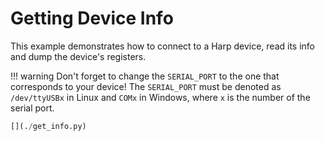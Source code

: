 # Getting Device Info

This example demonstrates how to connect to a Harp device, read its info and dump the device's registers.

!!! warning
    Don't forget to change the `SERIAL_PORT` to the one that corresponds to your device! The `SERIAL_PORT` must be denoted as `/dev/ttyUSBx` in Linux and `COMx` in Windows, where `x` is the number of the serial port.

<!--codeinclude-->
```python
[](./get_info.py)
```
<!--/codeinclude-->
